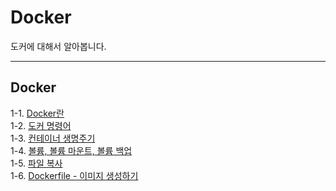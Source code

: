 # Docker

도커에 대해서 알아봅니다.

---

## Docker

1-1. [Docker란](https://velog.io/@bami/Docker-%EB%8F%84%EC%BB%A4%EB%9E%80) <br/>
1-2. [도커 명령어](https://velog.io/@bami/Docker-%EB%8F%84%EC%BB%A4-%EB%AA%85%EB%A0%B9%EC%96%B4) <br/>
1-3. [컨테이너 생명주기](https://velog.io/@bami/Docker-%EC%BB%A8%ED%85%8C%EC%9D%B4%EB%84%88-%EC%83%9D%EB%AA%85%EC%A3%BC%EA%B8%B0) <br/>
1-4. [볼륨, 볼륨 마운트, 볼륨 백업](https://velog.io/@bami/Docker-%EB%B3%BC%EB%A5%A8-%EB%A7%88%EC%9A%B4%ED%8A%B8) <br/>
1-5. [파일 복사](https://velog.io/@bami/Docker-%ED%8C%8C%EC%9D%BC-%EB%B3%B5%EC%82%AC) <br/>
1-6. [Dockerfile - 이미지 생성하기](https://velog.io/@bami/Docker-Dockerfile%EB%A1%9C-%EC%9D%B4%EB%AF%B8%EC%A7%80-%EB%A7%8C%EB%93%A4%EA%B8%B0) <br/>
